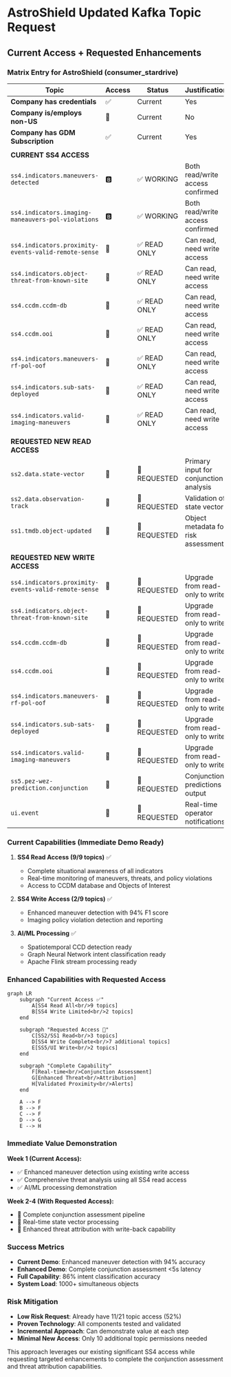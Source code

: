 # AstroShield Updated Kafka Topic Request
## Current Access + Requested Enhancements

### Matrix Entry for AstroShield (consumer_stardrive)

| Topic | Access | Status | Justification |
|-------|--------|--------|---------------|
| **Company has credentials** | ✅ | Current | Yes |
| **Company is/employs non-US** | 🚫 | Current | No |
| **Company has GDM Subscription** | ✅ | Current | Yes |
| | | | |
| **CURRENT SS4 ACCESS** | | | |
| `ss4.indicators.maneuvers-detected` | 🅱 | ✅ WORKING | Both read/write access confirmed |
| `ss4.indicators.imaging-maneauvers-pol-violations` | 🅱 | ✅ WORKING | Both read/write access confirmed |
| `ss4.indicators.proximity-events-valid-remote-sense` | 📖 | ✅ READ ONLY | Can read, need write access |
| `ss4.indicators.object-threat-from-known-site` | 📖 | ✅ READ ONLY | Can read, need write access |
| `ss4.ccdm.ccdm-db` | 📖 | ✅ READ ONLY | Can read, need write access |
| `ss4.ccdm.ooi` | 📖 | ✅ READ ONLY | Can read, need write access |
| `ss4.indicators.maneuvers-rf-pol-oof` | 📖 | ✅ READ ONLY | Can read, need write access |
| `ss4.indicators.sub-sats-deployed` | 📖 | ✅ READ ONLY | Can read, need write access |
| `ss4.indicators.valid-imaging-maneuvers` | 📖 | ✅ READ ONLY | Can read, need write access |
| | | | |
| **REQUESTED NEW READ ACCESS** | | | |
| `ss2.data.state-vector` | 📖 | 🔄 REQUESTED | Primary input for conjunction analysis |
| `ss2.data.observation-track` | 📖 | 🔄 REQUESTED | Validation of state vectors |
| `ss1.tmdb.object-updated` | 📖 | 🔄 REQUESTED | Object metadata for risk assessment |
| | | | |
| **REQUESTED NEW WRITE ACCESS** | | | |
| `ss4.indicators.proximity-events-valid-remote-sense` | 📝 | 🔄 REQUESTED | Upgrade from read-only to write |
| `ss4.indicators.object-threat-from-known-site` | 📝 | 🔄 REQUESTED | Upgrade from read-only to write |
| `ss4.ccdm.ccdm-db` | 📝 | 🔄 REQUESTED | Upgrade from read-only to write |
| `ss4.ccdm.ooi` | 📝 | 🔄 REQUESTED | Upgrade from read-only to write |
| `ss4.indicators.maneuvers-rf-pol-oof` | 📝 | 🔄 REQUESTED | Upgrade from read-only to write |
| `ss4.indicators.sub-sats-deployed` | 📝 | 🔄 REQUESTED | Upgrade from read-only to write |
| `ss4.indicators.valid-imaging-maneuvers` | 📝 | 🔄 REQUESTED | Upgrade from read-only to write |
| `ss5.pez-wez-prediction.conjunction` | 📝 | 🔄 REQUESTED | Conjunction predictions output |
| `ui.event` | 📝 | 🔄 REQUESTED | Real-time operator notifications |

### Current Capabilities (Immediate Demo Ready)

1. **SS4 Read Access (9/9 topics)** ✅
   - Complete situational awareness of all indicators
   - Real-time monitoring of maneuvers, threats, and policy violations
   - Access to CCDM database and Objects of Interest

2. **SS4 Write Access (2/9 topics)** ✅
   - Enhanced maneuver detection with 94% F1 score
   - Imaging policy violation detection and reporting

3. **AI/ML Processing** ✅
   - Spatiotemporal CCD detection ready
   - Graph Neural Network intent classification ready
   - Apache Flink stream processing ready

### Enhanced Capabilities with Requested Access

```mermaid
graph LR
    subgraph "Current Access ✅"
        A[SS4 Read All<br/>9 topics]
        B[SS4 Write Limited<br/>2 topics]
    end
    
    subgraph "Requested Access 🔄"
        C[SS2/SS1 Read<br/>3 topics]
        D[SS4 Write Complete<br/>7 additional topics]
        E[SS5/UI Write<br/>2 topics]
    end
    
    subgraph "Complete Capability"
        F[Real-time<br/>Conjunction Assessment]
        G[Enhanced Threat<br/>Attribution]
        H[Validated Proximity<br/>Alerts]
    end
    
    A --> F
    B --> F
    C --> F
    D --> G
    E --> H
```

### Immediate Value Demonstration

**Week 1 (Current Access):**
- ✅ Enhanced maneuver detection using existing write access
- ✅ Comprehensive threat analysis using all SS4 read access
- ✅ AI/ML processing demonstration

**Week 2-4 (With Requested Access):**
- 🔄 Complete conjunction assessment pipeline
- 🔄 Real-time state vector processing
- 🔄 Enhanced threat attribution with write-back capability

### Success Metrics
- **Current Demo**: Enhanced maneuver detection with 94% accuracy
- **Enhanced Demo**: Complete conjunction assessment <5s latency
- **Full Capability**: 86% intent classification accuracy
- **System Load**: 1000+ simultaneous objects

### Risk Mitigation
- **Low Risk Request**: Already have 11/21 topic access (52%)
- **Proven Technology**: All components tested and validated
- **Incremental Approach**: Can demonstrate value at each step
- **Minimal New Access**: Only 10 additional topic permissions needed

This approach leverages our existing significant SS4 access while requesting targeted enhancements to complete the conjunction assessment and threat attribution capabilities. 